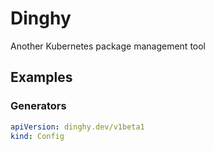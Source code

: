 # Dinghy
Another Kubernetes package management tool

## Examples

### Generators
```yaml
apiVersion: dinghy.dev/v1beta1
kind: Config

```
